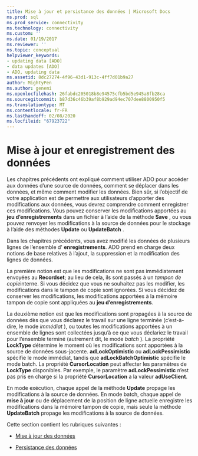 ```yaml
---
title: Mise à jour et persistance des données | Microsoft Docs
ms.prod: sql
ms.prod_service: connectivity
ms.technology: connectivity
ms.custom: ''
ms.date: 01/19/2017
ms.reviewer: ''
ms.topic: conceptual
helpviewer_keywords:
- updating data [ADO]
- data updates [ADO]
- ADO, updating data
ms.assetid: 8dc27274-4f96-43d1-913c-4ff7d01b9a27
author: MightyPen
ms.author: genemi
ms.openlocfilehash: 26fabdc205018b8e94575cfb5bd5e945a8fb28ca
ms.sourcegitcommit: b87d36c46b39af8b929ad94ec707dee8800950f5
ms.translationtype: MT
ms.contentlocale: fr-FR
ms.lasthandoff: 02/08/2020
ms.locfileid: "67923722"
---
```

# <a name="updating-and-persisting-data"></a>Mise à jour et enregistrement des données
Les chapitres précédents ont expliqué comment utiliser ADO pour accéder aux données d’une source de données, comment se déplacer dans les données, et même comment modifier les données. Bien sûr, si l’objectif de votre application est de permettre aux utilisateurs d’apporter des modifications aux données, vous devrez comprendre comment enregistrer ces modifications. Vous pouvez conserver les modifications apportées au **jeu d’enregistrements** dans un fichier à l’aide de la méthode **Save** , ou vous pouvez renvoyer les modifications à la source de données pour le stockage à l’aide des méthodes **Update** ou **UpdateBatch** .  
  
 Dans les chapitres précédents, vous avez modifié les données de plusieurs lignes de l’ensemble d' **enregistrements**. ADO prend en charge deux notions de base relatives à l’ajout, la suppression et la modification des lignes de données.  
  
 La première notion est que les modifications ne sont pas immédiatement envoyées au **Recordset**; au lieu de cela, ils sont passés à un *tampon de copie*interne. Si vous décidez que vous ne souhaitez pas les modifier, les modifications dans le tampon de copie sont ignorées. Si vous décidez de conserver les modifications, les modifications apportées à la mémoire tampon de copie sont appliquées au **jeu d’enregistrements**.  
  
 La deuxième notion est que les modifications sont propagées à la source de données dès que vous déclarez le travail sur une ligne terminée (c’est-à-dire, le mode *immédiat* ), ou toutes les modifications apportées à un ensemble de lignes sont collectées jusqu’à ce que vous déclariez le travail pour l’ensemble terminé (autrement dit, le mode *batch* ). La propriété **LockType** détermine le moment où les modifications sont apportées à la source de données sous-jacente. **adLockOptimistic** ou **adLockPessimistic** spécifie le mode immédiat, tandis que **adLockBatchOptimistic** spécifie le mode batch. La propriété **CursorLocation** peut affecter les paramètres de **LockType** disponibles. Par exemple, le paramètre **adLockPessimistic** n’est pas pris en charge si la propriété **CursorLocation** a la valeur **adUseClient**.  
  
 En mode exécution, chaque appel de la méthode **Update** propage les modifications à la source de données. En mode batch, chaque appel de **mise à jour** ou de déplacement de la position de ligne actuelle enregistre les modifications dans la mémoire tampon de copie, mais seule la méthode **UpdateBatch** propage les modifications à la source de données.  
  
 Cette section contient les rubriques suivantes :  
  
-   [Mise à jour des données](../../../ado/guide/data/updating-data.md)  
  
-   [Persistance des données](../../../ado/guide/data/persisting-data.md)
